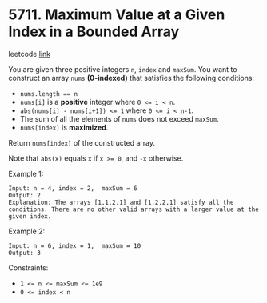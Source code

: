 # 5711. Maximum Value at a Given Index in a Bounded Array

leetcode [link][problem]

You are given three positive integers `n`, `index` and `maxSum`. You want to construct an array `nums` **(0-indexed)** that satisfies the following conditions:

* `nums.length == n`
* `nums[i]` is a **positive** integer where `0 <= i < n`.
* `abs(nums[i] - nums[i+1]) <= 1` where `0 <= i < n-1`.
* The sum of all the elements of `nums` does not exceed `maxSum`.
* `nums[index]` is **maximized**.

Return `nums[index]` of the constructed array.

Note that `abs(x)` equals `x` if `x >= 0`, and `-x` otherwise.

Example 1:

```
Input: n = 4, index = 2,  maxSum = 6
Output: 2
Explanation: The arrays [1,1,2,1] and [1,2,2,1] satisfy all the conditions. There are no other valid arrays with a larger value at the given index.
```

Example 2:

```
Input: n = 6, index = 1,  maxSum = 10
Output: 3
```

Constraints:

* `1 <= n <= maxSum <= 1e9`
* `0 <= index < n`



[problem]: https://leetcode.com/contest/weekly-contest-233/problems/maximum-value-at-a-given-index-in-a-bounded-array/
